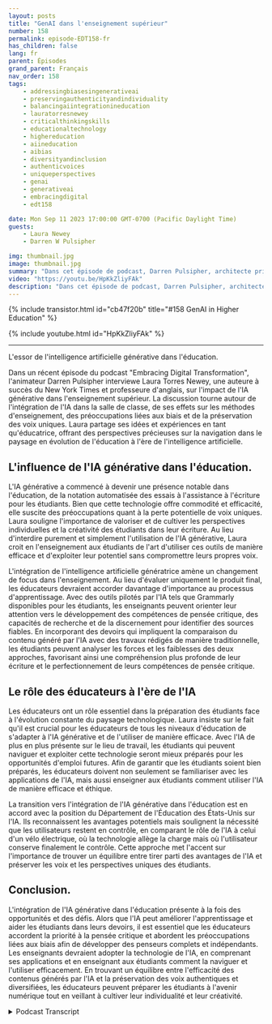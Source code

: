 ```yaml
---
layout: posts
title: "GenAI dans l'enseignement supérieur"
number: 158
permalink: episode-EDT158-fr
has_children: false
lang: fr
parent: Épisodes
grand_parent: Français
nav_order: 158
tags:
    - addressingbiasesingenerativeai
    - preservingauthenticityandindividuality
    - balancingaiintegrationineducation
    - lauratorresnewey
    - criticalthinkingskills
    - educationaltechnology
    - highereducation
    - aiineducation
    - aibias
    - diversityandinclusion
    - authenticvoices
    - uniqueperspectives
    - genai
    - generativeai
    - embracingdigital
    - edt158

date: Mon Sep 11 2023 17:00:00 GMT-0700 (Pacific Daylight Time)
guests:
    - Laura Newey
    - Darren W Pulsipher

img: thumbnail.jpg
image: thumbnail.jpg
summary: "Dans cet épisode de podcast, Darren Pulsipher, architecte principal des solutions du secteur public chez Intel, interviewe Laura Torres Newey, auteure à succès du New York Times et professeure d'université, afin de discuter de l'impact de l'IA générative dans l'enseignement supérieur. Cet épisode explore les défis et les opportunités offerts par l'intégration de l'IA générative dans la salle de classe, soulignant la nécessité de développer des compétences en pensée critique, les préoccupations liées aux biais et la garantie de la préservation de voix uniques."
video: "https://youtu.be/HpKkZliyFAk"
description: "Dans cet épisode de podcast, Darren Pulsipher, architecte principal des solutions du secteur public chez Intel, interviewe Laura Torres Newey, auteure à succès du New York Times et professeure d'université, afin de discuter de l'impact de l'IA générative dans l'enseignement supérieur. Cet épisode explore les défis et les opportunités offerts par l'intégration de l'IA générative dans la salle de classe, soulignant la nécessité de développer des compétences en pensée critique, les préoccupations liées aux biais et la garantie de la préservation de voix uniques."
---
```


<div>
{% include transistor.html id="cb47f20b" title="#158 GenAI in Higher Education" %}

{% include youtube.html id="HpKkZliyFAk" %}
</div>

---

L'essor de l'intelligence artificielle générative dans l'éducation.

Dans un récent épisode du podcast "Embracing Digital Transformation", l'animateur Darren Pulsipher interviewe Laura Torres Newey, une auteure à succès du New York Times et professeure d'anglais, sur l'impact de l'IA générative dans l'enseignement supérieur. La discussion tourne autour de l'intégration de l'IA dans la salle de classe, de ses effets sur les méthodes d'enseignement, des préoccupations liées aux biais et de la préservation des voix uniques. Laura partage ses idées et expériences en tant qu'éducatrice, offrant des perspectives précieuses sur la navigation dans le paysage en évolution de l'éducation à l'ère de l'intelligence artificielle.

## L'influence de l'IA générative dans l'éducation.

L'IA générative a commencé à devenir une présence notable dans l'éducation, de la notation automatisée des essais à l'assistance à l'écriture pour les étudiants. Bien que cette technologie offre commodité et efficacité, elle suscite des préoccupations quant à la perte potentielle de voix uniques. Laura souligne l'importance de valoriser et de cultiver les perspectives individuelles et la créativité des étudiants dans leur écriture. Au lieu d'interdire purement et simplement l'utilisation de l'IA générative, Laura croit en l'enseignement aux étudiants de l'art d'utiliser ces outils de manière efficace et d'exploiter leur potentiel sans compromettre leurs propres voix.

L'intégration de l'intelligence artificielle génératrice amène un changement de focus dans l'enseignement. Au lieu d'évaluer uniquement le produit final, les éducateurs devraient accorder davantage d'importance au processus d'apprentissage. Avec des outils pilotés par l'IA tels que Grammarly disponibles pour les étudiants, les enseignants peuvent orienter leur attention vers le développement des compétences de pensée critique, des capacités de recherche et de la discernement pour identifier des sources fiables. En incorporant des devoirs qui impliquent la comparaison du contenu généré par l'IA avec des travaux rédigés de manière traditionnelle, les étudiants peuvent analyser les forces et les faiblesses des deux approches, favorisant ainsi une compréhension plus profonde de leur écriture et le perfectionnement de leurs compétences de pensée critique.

## Le rôle des éducateurs à l'ère de l'IA

Les éducateurs ont un rôle essentiel dans la préparation des étudiants face à l'évolution constante du paysage technologique. Laura insiste sur le fait qu'il est crucial pour les éducateurs de tous les niveaux d'éducation de s'adapter à l'IA générative et de l'utiliser de manière efficace. Avec l'IA de plus en plus présente sur le lieu de travail, les étudiants qui peuvent naviguer et exploiter cette technologie seront mieux préparés pour les opportunités d'emploi futures. Afin de garantir que les étudiants soient bien préparés, les éducateurs doivent non seulement se familiariser avec les applications de l'IA, mais aussi enseigner aux étudiants comment utiliser l'IA de manière efficace et éthique.

La transition vers l'intégration de l'IA générative dans l'éducation est en accord avec la position du Département de l'Éducation des États-Unis sur l'IA. Ils reconnaissent les avantages potentiels mais soulignent la nécessité que les utilisateurs restent en contrôle, en comparant le rôle de l'IA à celui d'un vélo électrique, où la technologie allège la charge mais où l'utilisateur conserve finalement le contrôle. Cette approche met l'accent sur l'importance de trouver un équilibre entre tirer parti des avantages de l'IA et préserver les voix et les perspectives uniques des étudiants.

## Conclusion.

L'intégration de l'IA générative dans l'éducation présente à la fois des opportunités et des défis. Alors que l'IA peut améliorer l'apprentissage et aider les étudiants dans leurs devoirs, il est essentiel que les éducateurs accordent la priorité à la pensée critique et abordent les préoccupations liées aux biais afin de développer des penseurs complets et indépendants. Les enseignants devraient adopter la technologie de l'IA, en comprenant ses applications et en enseignant aux étudiants comment la naviguer et l'utiliser efficacement. En trouvant un équilibre entre l'efficacité des contenus générés par l'IA et la préservation des voix authentiques et diversifiées, les éducateurs peuvent préparer les étudiants à l'avenir numérique tout en veillant à cultiver leur individualité et leur créativité.



<details>
<summary> Podcast Transcript </summary>

<p></p>

</details>
